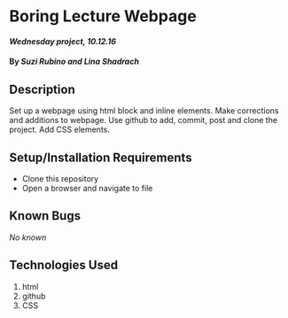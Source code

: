 # Boring Lecture Webpage

#### _Wednesday project, 10.12.16_

#### By _**Suzi Rubino and Lina Shadrach**_

## Description

Set up a webpage using html block and inline elements. Make corrections and additions to webpage. Use github to add, commit, post and clone the project. Add CSS elements.

## Setup/Installation Requirements

* Clone this repository
* Open a browser and navigate to file


## Known Bugs

_No known_


## Technologies Used

1. html
2. github
3. CSS
